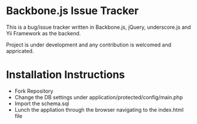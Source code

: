 Backbone.js Issue Tracker
==========================


This is a bug/issue tracker written in Backbone.js, jQuery, underscore.js and Yii Framework as the backend.

Project is under development and any contribution is welcomed and appricated.

Installation Instructions
==========================

- Fork Repository
- Change the DB settings under application/protected/config/main.php
- Import the schema.sql
- Lunch the appliation through the browser navigating to the index.html file

